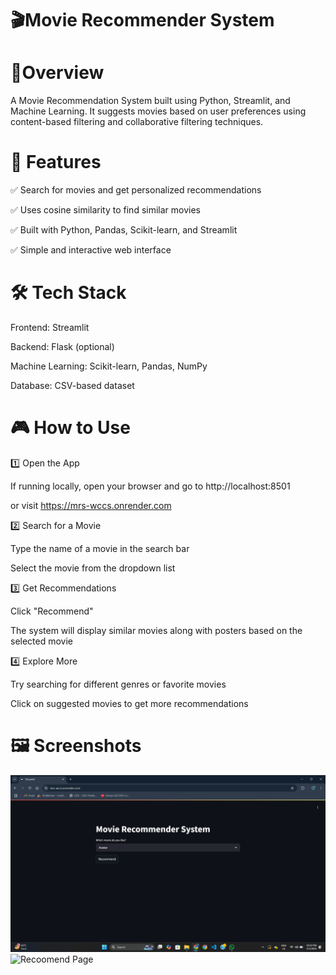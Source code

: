 # 🎬Movie Recommender System
# 📌Overview
A Movie Recommendation System built using Python, Streamlit, and Machine Learning. It suggests movies based on user preferences using content-based filtering and collaborative filtering techniques.
# 🚀 Features
✅ Search for movies and get personalized recommendations

✅ Uses cosine similarity to find similar movies

✅ Built with Python, Pandas, Scikit-learn, and Streamlit

✅ Simple and interactive web interface
# 🛠 Tech Stack
Frontend: Streamlit

Backend: Flask (optional)

Machine Learning: Scikit-learn, Pandas, NumPy

Database: CSV-based dataset
# 🎮 How to Use 
1️⃣ Open the App

If running locally, open your browser and go to http://localhost:8501

or visit https://mrs-wccs.onrender.com

2️⃣ Search for a Movie

Type the name of a movie in the search bar

Select the movie from the dropdown list

3️⃣ Get Recommendations

Click "Recommend"

The system will display similar movies along with posters based on the selected movie

4️⃣ Explore More

Try searching for different genres or favorite movies

Click on suggested movies to get more recommendations
# 🖼 Screenshots
![Home Page](Screenshot10.png)
![Recoomend Page](Screenshot2025-04-03221225.png)

